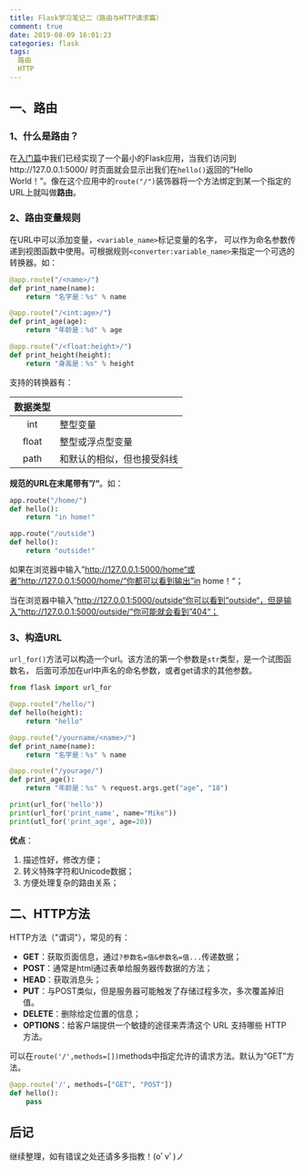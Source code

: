 ```yaml
---
title: Flask学习笔记二（路由与HTTP请求篇）
comment: true
date: 2019-08-09 16:01:23
categories: flask
tags:
  路由
  HTTP
---
```


## 一、路由

### 1、什么是路由？

在[入门篇](<https://www.jianshu.com/p/26b7b222d326>)中我们已经实现了一个最小的Flask应用，当我们访问到http://127.0.0.1:5000/ 时页面就会显示出我们在`hello()`返回的“Hello World！”。像在这个应用中的`route("/")`装饰器将一个方法绑定到某一个指定的URL上就叫做**路由**。

<!--more-->

### 2、路由变量规则

在URL中可以添加变量，`<variable_name>`标记变量的名字， 可以作为命名参数传递到视图函数中使用。可根据规则`<converter:variable_name>`来指定一个可选的转换器。如：

```python
@app.route("/<name>/")
def print_name(name):
    return "名字是：%s" % name

@app.route("/<int:age>/")
def print_age(age):
    return "年龄是：%d" % age

@app.route("/<float:height>/")
def print_height(height):
    return "身高是：%s" % height
```

支持的转换器有：

| 数据类型 |                            |
| :------: | -------------------------- |
|   int    | 整型变量                   |
|  float   | 整型或浮点型变量           |
|   path   | 和默认的相似，但也接受斜线 |

**规范的URL在末尾带有”/“**。如：

```python
app.route("/home/")
def hello():
    return "in home!"

app.route("/outside")
def hello():
    return "outside!"
```

如果在浏览器中输入”http://127.0.0.1:5000/home“或者”http://127.0.0.1:5000/home/“你都可以看到输出”in home！“；

当在浏览器中输入”http://127.0.0.1:5000/outside“你可以看到”outside“，但是输入”http://127.0.0.1:5000/outside/“你可能就会看到”404“；

### 3、构造URL

`url_for()`方法可以构造一个url。该方法的第一个参数是`str`类型，是一个试图函数名， 后面可添加在url中声名的命名参数，或者get请求的其他参数。

```python
from flask import url_for

@app.route("/hello/")
def hello(height):
    return "hello"

@app.route("/yourname/<name>/")
def print_name(name):
    return "名字是：%s" % name

@app.route("/yourage/")
def print_age():
    return "年龄是：%s" % request.args.get("age", "18")

print(url_for('hello'))
print(url_for('print_name', name="Mike"))
print(utl_for('print_age', age=20))

```

**优点**：

1. 描述性好，修改方便；
2. 转义特殊字符和Unicode数据；
3. 方便处理复杂的路由关系；

## 二、HTTP方法

HTTP方法（"谓词"），常见的有：

- **GET**：获取页面信息，通过`?参数名=值&参数名=值...`传递数据；
- **POST**：通常是html通过表单给服务器传数据的方法；
- **HEAD**：获取消息头；
- **PUT**：与POST类似，但是服务器可能触发了存储过程多次，多次覆盖掉旧值。
- **DELETE**：删除给定位置的信息；
- **OPTIONS**：给客户端提供一个敏捷的途径来弄清这个 URL 支持哪些 HTTP 方法。

可以在`route('/',methods=[])`methods中指定允许的请求方法。默认为“GET”方法。

```python
@app.route('/', methods=["GET", "POST"])
def hello():
    pass
```



## 后记

继续整理，如有错误之处还请多多指教！(oﾟvﾟ)ノ